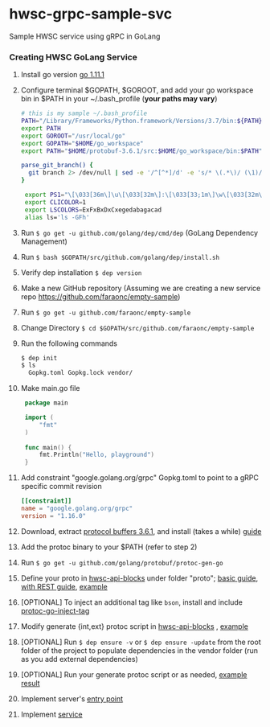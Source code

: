 
# hwsc-grpc-sample-svc

Sample HWSC service using gRPC in GoLang

### Creating HWSC GoLang Service

1. Install go version [go 1.11.1](https://golang.org/dl/)
2. Configure terminal $GOPATH, $GOROOT, and add your go workspace bin in $PATH in your ~/.bash_profile (**your paths may vary**)

   ```bash
   # this is my sample ~/.bash_profile
   PATH="/Library/Frameworks/Python.framework/Versions/3.7/bin:${PATH}"
   export PATH
   export GOROOT="/usr/local/go"
   export GOPATH="$HOME/go_workspace"
   export PATH="$HOME/protobuf-3.6.1/src:$HOME/go_workspace/bin:$PATH"

   parse_git_branch() {
     git branch 2> /dev/null | sed -e '/^[^*]/d' -e 's/* \(.*\)/ (\1)/'
   }
   
	export PS1="\[\033[36m\]\u\[\033[32m\]:\[\033[33;1m\]\w\[\033[32m\]\$(parse_git_branch)\[\033[m\]\$ "
	export CLICOLOR=1
	export LSCOLORS=ExFxBxDxCxegedabagacad
	alias ls='ls -GFh'
   ```
3. Run ``$ go get -u github.com/golang/dep/cmd/dep`` (GoLang Dependency Management)
4. Run ``$ bash $GOPATH/src/github.com/golang/dep/install.sh ``
5. Verify dep installation ``$ dep version``
6. Make a new GitHub repository (Assuming we are creating a new service repo https://github.com/faraonc/empty-sample)
7. Run ``$ go get -u github.com/faraonc/empty-sample``
8. Change Directory ``$ cd $GOPATH/src/github.com/faraonc/empty-sample``
9. Run the following commands
   ```bash
   $ dep init
   $ ls
     Gopkg.toml Gopkg.lock vendor/
   ```
10. Make main.go file
       ```go
        package main
    
        import (
        	"fmt"
        )
        
        func main() {
        	fmt.Println("Hello, playground")
        }
    
       ```
11. Add constraint "google.golang.org/grpc" Gopkg.toml to point to a gRPC specific commit revision
      ```toml
      [[constraint]]
  	name = "google.golang.org/grpc"
  	version = "1.16.0"
      ```
  
12. Download, extract [protocol buffers 3.6.1](https://github.com/protocolbuffers/protobuf/releases), and install (takes a while) [guide](https://medium.com/@erika_dike/installing-the-protobuf-compiler-on-a-mac-a0d397af46b8)
13. Add the protoc binary to your $PATH (refer to step 2)
14. Run ``$ go get -u github.com/golang/protobuf/protoc-gen-go``
15. Define your proto in [hwsc-api-blocks](https://github.com/faraonc/hwsc-api-blocks) under folder "proto"; [basic guide](https://grpc.io/docs/tutorials/basic/go.html), [with REST guide](https://grpc.io/blog/coreos), [example](https://github.com/faraonc/hwsc-api-blocks/blob/master/int/hwsc-grpc-sample-svc/proto/hwsc-grpc-sample-svc.proto)
16. [OPTIONAL] To inject an additional tag like ``bson``, install and include [protoc-go-inject-tag](https://github.com/favadi/protoc-go-inject-tag)
17. Modify generate {int,ext} protoc script in [hwsc-api-blocks](https://github.com/faraonc/hwsc-api-blocks) , [example](https://github.com/faraonc/hwsc-api-blocks/blob/master/generate_int_proto.sh)
18. [OPTIONAL] Run ``$ dep ensure -v`` or ``$ dep ensure -update`` from the root folder of the project to populate dependencies in the vendor folder (run as you add external dependencies)
19. [OPTIONAL] Run your generate protoc script or as needed, [example result](https://github.com/faraonc/hwsc-api-blocks/tree/master/int/hwsc-grpc-sample-svc/proto)
20. Implement server's [entry point](https://github.com/faraonc/hwsc-grpc-sample-svc/blob/master/main.go)
21. Implement [service](https://github.com/faraonc/hwsc-grpc-sample-svc/blob/master/service/service.go)
